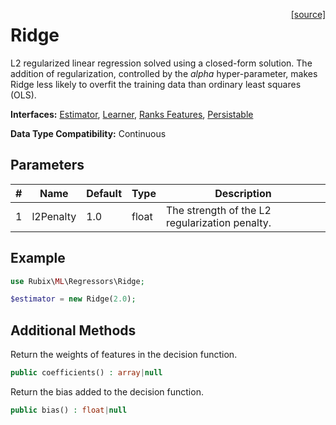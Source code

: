 <span style="float:right;"><a href="https://github.com/RubixML/ML/blob/master/src/Regressors/Ridge.php">[source]</a></span>

# Ridge
L2 regularized linear regression solved using a closed-form solution. The addition of regularization, controlled by the *alpha* hyper-parameter, makes Ridge less likely to overfit the training data than ordinary least squares (OLS).

**Interfaces:** [Estimator](../estimator.md), [Learner](../learner.md), [Ranks Features](../ranks-features.md), [Persistable](../persistable.md)

**Data Type Compatibility:** Continuous

## Parameters
| # | Name | Default | Type | Description |
|---|---|---|---|---|
| 1 | l2Penalty | 1.0 | float | The strength of the L2 regularization penalty. |

## Example
```php
use Rubix\ML\Regressors\Ridge;

$estimator = new Ridge(2.0);
```

## Additional Methods
Return the weights of features in the decision function.
```php
public coefficients() : array|null
```

Return the bias added to the decision function.
```php
public bias() : float|null
```
